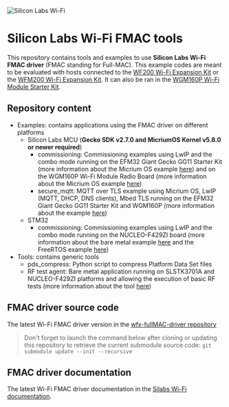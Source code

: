 ![Silicon Labs Wi-Fi](https://prnewswire2-a.akamaihd.net/p/1893751/sp/189375100/thumbnail/entry_id/1_bxpjsgr1/def_height/400/def_width/400/version/100011/type/1)

# Silicon Labs Wi-Fi FMAC tools

This repository contains tools and examples to use **Silicon Labs Wi-Fi FMAC driver** (FMAC standing for Full-MAC).
This example codes are meant to be evaluated with hosts connected to the [WF200 Wi-Fi Expansion Kit](https://www.silabs.com/products/development-tools/wireless/wi-fi/wf200-expansion-kit) or
the [WFM200 Wi-Fi Expansion Kit](https://www.silabs.com/products/development-tools/wireless/wi-fi/wfm200-expansion-kit).
It can also be ran in the [WGM160P Wi-Fi Module Starter Kit](https://www.silabs.com/products/development-tools/wireless/wi-fi/wgm160p-wifi-module-starter-kit).

## Repository content

* Examples: contains applications using the FMAC driver on different platforms
  * Silicon Labs MCU (**Gecko SDK v2.7.0 and MicriumOS Kernel v5.8.0 or newer required**)
    * commissioning: Commissioning examples using LwIP and the combo mode running
	on the EFM32 Giant Gecko GG11 Starter Kit (more information about the Micrium OS example [here](./Examples/SiliconLabs/commissioning/micrium_os/SLSTK3701A/README.md))
	and on the WGM160P Wi-Fi Module Radio Board (more information about the Micrium OS example [here](./Examples/SiliconLabs/commissioning/micrium_os/WGM160P/README.md))
    * secure_mqtt: MQTT over TLS example using Micrium OS, LwIP (MQTT, DHCP, DNS clients), Mbed TLS running
	on the EFM32 Giant Gecko GG11 Starter Kit and WGM160P (more information about the example [here](./Examples/SiliconLabs/secure_mqtt/README.md))
  * STM32
    * commissioning: Commissioning examples using LwIP and the combo mode running on the NUCLEO-F429ZI board (more information about the bare metal example [here](./Examples/STM32/commissioning/F429ZI_bare_metal/README.md) and the FreeRTOS example [here](./Examples/STM32/commissioning/F429ZI_freertos/README.md))
* Tools: contains generic tools
  * pds_compress: Python script to compress Platform Data Set files
  * RF test agent: Bare metal application running on SLSTK3701A and NUCLEO-F429ZI platforms and allowing the execution of basic RF tests (more information about the tool [here](./Tools/RF_test_agent/README.md))


## FMAC driver source code

The latest Wi-Fi FMAC driver version in the [wfx-fullMAC-driver repository](https://github.com/SiliconLabs/wfx-fullMAC-driver)

> Don't forget to launch the command below after cloning or updating this repository to retrieve the current submodule source code:
`git submodule update --init --recursive`

## FMAC driver documentation

The latest Wi-Fi FMAC driver documentation in the [Silabs Wi-Fi documentation](https://docs.silabs.com/wifi/wf200/rtos/latest/index).
